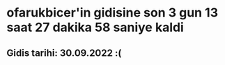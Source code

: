 # ofarukbicer'in gidisine son 3 gun 13 saat 27 dakika 58 saniye kaldi

## Gidis tarihi: 30.09.2022 :(